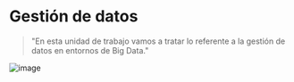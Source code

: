# Gestión de datos

> "En esta unidad de trabajo vamos a tratar lo referente a la gestión de datos en entornos de
Big Data."

![image](https://github.com/victoriajm07/IABD/assets/122750285/d0b6e192-5282-4ee3-aac6-a192fa0c3c28)
